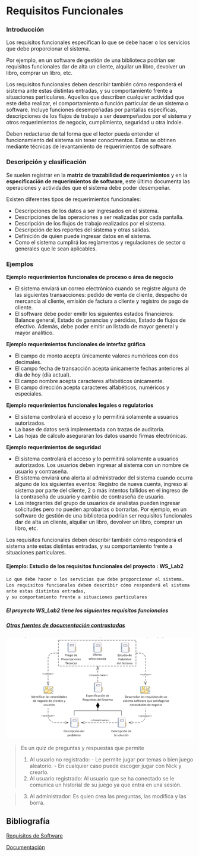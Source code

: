 # Requisitos Funcionales

### Introducción
Los requisitos funcionales especifican lo que se debe hacer o los servicios que debe proporcionar el sistema. 

Por ejemplo, en un software de gestión de una biblioteca podrían ser requisitos funcionales dar de alta un cliente, alquilar un libro, devolver un libro, comprar un libro, etc. 

Los requisitos funcionales deben describir también cómo responderá el sistema ante estas distintas entradas, y su comportamiento frente a situaciones particulares.
Aquellos que describen cualquier actividad que este deba realizar, el comportamiento o función particular de un sistema o software. 
Incluye funciones desempeñadas por pantallas específicas, descripciones de los flujos de trabajo a ser desempeñados por el sistema y otros requerimientos de negocio, cumplimiento, seguridad u otra índole. 

Deben redactarse de tal forma que el lector pueda entender el funcionamiento del sistema sin tener conocimentos. Estas se obtinen mediante técnicas de levantamiento de requerimientos de software. 

### Descripción y clasificación
Se suelen registrar en la **matriz de trazabilidad de requerimientos** y en la **especificación de requerimientos de software**, este último documenta las operaciones y actividades que el sistema debe poder desempeñar. 

Existen diferentes tipos de requerimientos funcionales:  
* Descripciones de los datos a ser ingresados en el sistema.
* Descripciones de las operaciones a ser realizadas por cada pantalla.
* Descripción de los flujos de trabajo realizados por el sistema.
* Descripción de los reportes del sistema y otras salidas.
* Definición de quien puede ingresar datos en el sistema.
* Como el sistema cumplirá los reglamentos y regulaciones de sector o generales que le sean aplicables.

### Ejemplos 
**Ejemplo requerimientos funcionales de proceso o área de negocio**
* El sistema enviará un correo electrónico cuando se registre alguna de las siguientes transacciones: pedido de venta de cliente, despacho de mercancía al cliente, emisión de factura a cliente y registro de pago de cliente.
* El software debe poder emitir los siguientes estados financieros: Balance general, Estado de ganancias y pérdidas, Estado de flujos de efectivo. Además, debe poder emitir un listado de mayor general y mayor analítico.

**Ejemplo requerimientos funcionales de interfaz gráfica**
* El campo de monto acepta únicamente valores numéricos con dos decimales.
* El campo fecha de transacción acepta únicamente fechas anteriores al día de hoy (día actual).
* El campo nombre acepta caracteres alfabéticos únicamente.
* El campo dirección acepta caracteres alfabéticos, numéricos y especiales.

**Ejemplo requerimientos funcionales legales o regulatorios**
* El sistema controlará el acceso y lo permitirá solamente a usuarios autorizados.
* La base de datos será implementada con trazas de auditoría.
* Las hojas de cálculo aseguraran los datos usando firmas electrónicas.

**Ejemplo requerimientos de seguridad**
* El sistema controlará el acceso y lo permitirá solamente a usuarios autorizados. Los usuarios deben ingresar al sistema con un nombre de usuario y contraseña.
* El sistema enviará una alerta al administrador del sistema cuando ocurra alguno de los siguientes eventos: Registro de nueva cuenta, ingreso al sistema por parte del cliente, 2 o más intentos fallidos en el ingreso de la contraseña de usuario y cambio de contraseña de usuario.
* Los integrantes del grupo de usuarios de analistas pueden ingresar solicitudes pero no pueden aprobarlas o borrarlas.
Por ejemplo, en un software de gestión de una biblioteca podrían ser requisitos funcionales dar de alta un cliente, alquilar un libro, devolver un libro, comprar un libro, etc. 

Los requisitos funcionales deben describir también cómo responderá el sistema ante estas distintas entradas, y su comportamiento frente a situaciones particulares.

#### Ejemplo: Estudio de los requisitos funcionales del proyecto : WS_Lab2
~~~
Lo que debe hacer o los servicios que debe proporcionar el sistema. 
Los requisitos funcionales deben describir cómo responderá el sistema ante estas distintas entradas, 
y su comportamiento frente a situaciones particulares

~~~
##### El proyecto ***WS_Lab2*** tiene los siguientes requisitos funcionales

##### [Otras fuentes de documentación contrastadas](http://www.juntadeandalucia.es/servicios/madeja/contenido/recurso/407)
![Estructura básica y dependencias de la Especificación de Requisitos del Sistema](https://github.com/cs-ehu/Ejemplo/blob/pilar-1/UNE157801/2%20Memoria/2.07%20Requisitos%20iniciales/2.7.1%20Funcionales/captura.png)
> Es un quiz de preguntas y respuestas que permite 
  > 1. Al usuario no registrado: 
    - Le permite jugar por temas o bien juego aleatorio.
    - En cualquier caso puede escoger jugar con Nick y crearlo.
  > 2. Al usuario registrado:
Al usuario que se ha conectado se le comunica un historial de su juego ya que entra en una sesión.

 > 3. Al administrador:
 Es quien crea las preguntas, las modifica y las borra.
 
## Bibliografía
[Requisitos de Software](http://www.kybele.etsii.urjc.es/docencia/IS_GII_M/2011-2012/Material/[IS-2010-11]6.%20RequisitosSoftware_CEC.pdf)

[Documentación](https://es.wikiversity.org/wiki/Ingenier%C3%ADa_de_requisitos_software)
